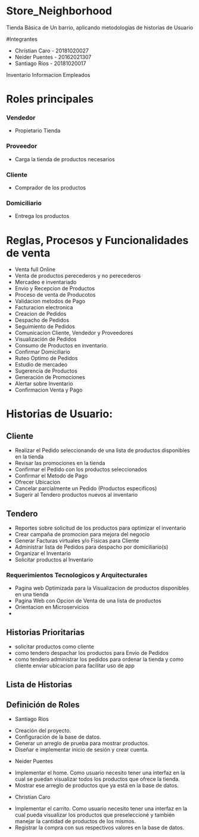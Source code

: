 # Store_Neighborhood
Tienda Básica de Un barrio, aplicando metodologías de historias de Usuario

#Integrantes
* Christian Caro - 20181020027
* Neider Puentes - 20162021307
* Santiago Ríos - 20181020017

Inventario
Informacion Empleados
# Roles principales
### Vendedor
- Propietario Tienda
### Proveedor
- Carga la tienda de productos necesarios

### Cliente
- Comprador de los productos

### Domiciliario
- Entrega los productos

# Reglas, Procesos y Funcionalidades de venta
* Venta full Online
* Venta de productos perecederos y no perecederos
* Mercadeo e inventariado
* Envio y Recepcion de Productos
* Proceso de venta de Producotos
* Validacion metodos de Pago
* Facturacion electronica
* Creacion de Pedidos
* Despacho de Pedidos
* Seguimiento de Pedidos
* Comunicacion Cliente, Vendedor y Proveedores
* Visualización de Pedidos
* Consumo de Productos en inventario.
* Confirmar Domiciliario
* Ruteo Optimo de Pedidos
* Estudio de mercadeo
* Sugerencia de Productos
* Generación de Promociones
* Alertar sobre Inventario
* Confirmacion Venta y Pago

# Historias de Usuario:

## Cliente
* Realizar el Pedido seleccionando de una lista de productos disponibles en la tienda
* Revisar las promociones en la tienda
* Confirmar el Pedido con los productos seleccionados
* Confirmar el Metodo de Pago
* Ofrecer Ubicacion 
* Cancelar parcialmente un Pedido (Productos especificos)
* Sugerir al Tendero productos nuevos al inventario

## Tendero
* Reportes sobre solicitud de los productos para optimizar el inventario
* Crear campaña de promocion para mejora del negocio
* Generar Facturas virtuales y/o Fisicas para Cliente
* Administrar lista de Pedidos para despacho por domiciliario(s)
* Organizar el Inventario
* Solicitar productos al Inventario


### Requerimientos Tecnologicos y Arquitecturales
* Pagina web Optimizada para la Visualizacion de productos disponibles en una tienda
* Pagina Web con Opcion de Venta de una lista de productos
* Orientacion en Microservicios
* 

## Historias Prioritarias
* solicitar productos como cliente
* como tendero despachar los productos para Envio de Pedidos
* como tendero administrar los pedidos para ordenar la tienda
y como cliente enviar ubicacion para facilitar uso de app


## Lista de Historias 
## Definición de Roles
* Santiago Rios
 - Creación del proyecto. 
 - Configuración de la base de datos.
 - Generar un arreglo de prueba para mostrar productos.
 - Diseñar e implementar inicio de sesión y crear cuenta.
* Neider Puentes 
 - Implementar el home. Como usuario necesito tener una interfaz en la cual se puedan visualizar todos los productos que ofrece la tienda.
 - Mostrar ese arreglo de productos que ya está en la base de datos.
* Christian  Caro
 - Implementar el carrito. Como usuario necesito tener una interfaz en la cual pueda visualizar los productos que preseleccioné y también manejar la cantidad de productos de los mismos.  
 - Registrar la compra con sus respectivos valores en la base de datos.

